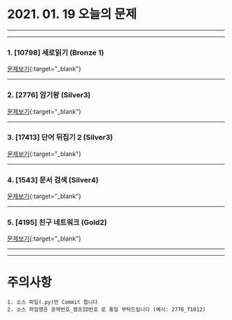 # 2021. 01. 19 오늘의 문제
---
---
### 1. [10798] 세로읽기 (Bronze 1)
[문제보기](https://www.acmicpc.net/problem/10798){:target="_blank"}

***

### 2. [2776] 암기왕 (Silver3)
[문제보기](https://www.acmicpc.net/problem/2776){:target="_blank"}

***

### 3. [17413] 단어 뒤집기 2 (Silver3)
[문제보기](https://www.acmicpc.net/problem/17413){:target="_blank"}

***

### 4. [1543] 문서 검색 (Silver4)
[문제보기](https://www.acmicpc.net/problem/1543){:target="_blank"}

***

### 5. [4195] 친구 네트워크 (Gold2)
[문제보기](https://www.acmicpc.net/problem/4195){:target="_blank"}

---
---

# 주의사항

~~~
1. 소스 파일(.py)만 Commit 합니다
2. 소스 파일명은 문제번호_캠프ID번호 로 통일 부탁드립니다 (예시: 2776_T1012)
~~~
